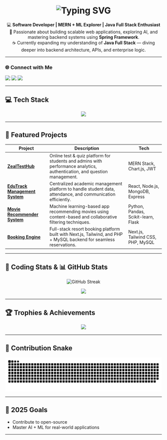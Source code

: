 
<h1 align="center">
  <img src="https://readme-typing-svg.herokuapp.com?font=Poppins&weight=600&size=30&pause=1000&color=00F5FF&center=true&vCenter=true&width=550&lines=Hi,+I'm+Nikhil+Jadhav!+👋;Software+Developer+💻;MERN+%2B+ML+Explorer+🚀;Java+Full+Stack+Learner+☕;Problem+Solver+%26+Tech+Enthusiast+🔥" alt="Typing SVG" />
</h1>

<p align="center">
  💻 <b>Software Developer | MERN + ML Explorer | Java Full Stack Enthusiast</b> <br>
  🎯 Passionate about building scalable web applications, exploring AI, and mastering backend systems using <b>Spring Framework</b>. <br>
  ☕ Currently expanding my understanding of <b>Java Full Stack</b> — diving deeper into backend architecture, APIs, and enterprise logic.
</p>

---

### 🌐 Connect with Me  
<p align="center">

  <a href="https://www.linkedin.com/in/nikhil-jadhav-213275240/" target="_blank"><img src="https://skillicons.dev/icons?i=linkedin" width="45px"/></a>
  <a href="mailto:nikhiljadhav2218@gmail.com"><img src="https://skillicons.dev/icons?i=gmail" /></a>
  <a href="https://nikhiljadhav0.github.io/NikhilJadhav0.github.io-portfolio/" target="_blank"><img src="https://skillicons.dev/icons?i=devto" width="45px"/></a>


</p>

---

## 💻 Tech Stack  
<p align="center">
  <img src="https://skillicons.dev/icons?i=html,css,js,react,nodejs,express,mongodb,mysql,python,git,github,vite,bootstrap,tailwind,java,spring" />
</p>

---

## 🚀 Featured Projects
| Project | Description | Tech |
|----------|--------------|------|
| [**ZealTestHub**](https://github.com/im-prathamesh-dev/ZealTestHub) | Online test & quiz platform for students and admins with performance analytics, authentication, and question management. | MERN Stack, Chart.js, JWT |
| [**EduTrack Management System**](https://github.com/NikhilJadhav0/EduTrack-Management) | Centralized academic management platform to handle student data, attendance, and communication efficiently. | React, Node.js, MongoDB, Express |
| [**Movie Recommender System**](https://github.com/NikhilJadhav0/Movie_Recommender_System) | Machine learning-based app recommending movies using content-based and collaborative filtering techniques. | Python, Pandas, Scikit-learn, Flask |
| [**Booking Engine**](https://github.com/NikhilJadhav0/Booking_Engine) | Full-stack resort booking platform built with Next.js, Tailwind, and PHP + MySQL backend for seamless reservations. | Next.js, Tailwind CSS, PHP, MySQL |



---

## 🚀 Coding Stats & 📊 GitHub Stats
<p align="center">
  <img src="https://github-readme-streak-stats.herokuapp.com/?user=NikhilJadhav0&theme=react&hide_border=false" alt="GitHub Streak" />
</p>

<p align="center">
  <img src="https://github-readme-stats.vercel.app/api/top-langs/?username=NikhilJadhav0&layout=compact&theme=radical" />
</p>


---

## 🏆 Trophies & Achievements
<p align="center">
  <img src="https://github-profile-trophy.vercel.app/?username=NikhilJadhav0&theme=tokyonight&no-frame=true&margin-w=15&row=2" />
</p>

---

## 🐍 Contribution Snake  
<p align="center">
  <img src="https://github.com/Platane/snk/raw/output/github-contribution-grid-snake.svg?stroke=00BFFF" alt="blue snake" />
</p>

---

## 🎯 2025 Goals  
- Contribute to open-source  
- Master AI + ML for real-world applications  

---
